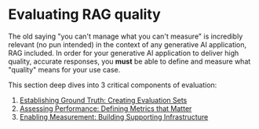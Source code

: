 # Evaluating RAG quality

The old saying "you can't manage what you can't measure" is incredibly relevant (no pun intended) in the context of any generative AI application, RAG included. In order for your generative AI application to deliver high quality, accurate responses, you **must** be able to define and measure what "quality" means for your use case.

This section deep dives into 3 critical components of evaluation:

1. [Establishing Ground Truth: Creating Evaluation Sets](#establishing-ground-truth-creating-evaluation-sets)
2. [Assessing Performance: Defining Metrics that Matter](#assessing-performance-defining-metrics-that-matter)  
3. [Enabling Measurement: Building Supporting Infrastructure](#enabling-measurement-building-supporting-infrastructure)
